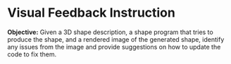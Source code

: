 # Visual Feedback Instruction

**Objective:** Given a 3D shape description, a shape program that tries to produce the shape, and a rendered image of the generated shape, identify any issues from the image and provide suggestions on how to update the code to fix them. 
